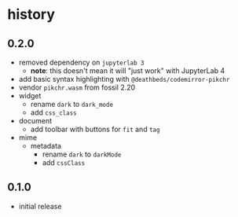 # history

## 0.2.0

- removed dependency on `jupyterlab 3`
  - **note**: this doesn't mean it will "just work" with JupyterLab 4
- add basic syntax highlighting with `@deathbeds/codemirror-pikchr`
- vendor `pikchr.wasm` from fossil 2.20
- widget
  - rename `dark` to `dark_mode`
  - add `css_class`
- document
  - add toolbar with buttons for `fit` and `tag`
- mime
  - metadata
    - rename `dark` to `darkMode`
    - add `cssClass`

## 0.1.0

- initial release
